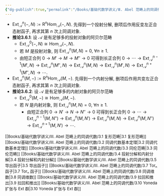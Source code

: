 ```yaml
---
{"dg-publish":true,"permalink":"/Books/基础代数学讲义/Ⅲ. Abel 范畴上的同调代数/3.6 Extⁿ 函子/","dgPassFrontmatter":true,"created":"2024-08-07T18:13:48.437+08:00","updated":"2024-08-07T19:42:11.962+08:00"}
---
```


+ $\mathrm{Ext}^{n}_{\mathcal{A}}(-,N):=\mathrm{R}^n\mathrm{Hom}_\mathcal{A}(-,N)$. 先得到一个投射分解, 删项后作用反变左正合态射函子, 再求其第 $n$ 次上同调对象.
+ **推论3.6.1**: 设 $\mathcal{A}$ 是有足够多的投射对象的阿贝尔范畴
	+ $\mathrm{Ext}^{0}_{\mathcal{A}}(-,N)\cong\mathrm{Hom}_\mathcal{A}(-,N)$.
	+ 若 $M$ 是投射对象, 则 $\mathrm{Ext}^{n}_{\mathcal{A}}(M,N)=0,\ \forall n\geqslant1$.
	+ 由短正合列 $0\rightarrow M'\rightarrow M\rightarrow M''\rightarrow 0$ 可得到长正合列 $0\rightarrow \cdots\rightarrow \mathrm{Ext}^{n-1}_{\mathcal{A}}(M',N)\rightarrow \mathrm{Ext}^{n}_{\mathcal{A}}(M'',N)\rightarrow \mathrm{Ext}^{n}_{\mathcal{A}}(M,N)\rightarrow \mathrm{Ext}^{n}_{\mathcal{A}}(M',N)\rightarrow \mathrm{Ext}^{n+1}_{\mathcal{A}}(M'',N)\rightarrow \cdots$.
+ $\mathrm{Ext}^{n}_{\mathcal{A}}(M,-):=\mathrm{R}^n\mathrm{Hom}_\mathcal{A}(M,- )$. 先得到一个内射分解, 删项后作用共变左正合态射函子, 再求其第 $n$ 次上同调对象.
+ **推论3.6.2**: 设 $\mathcal{A}$ 是有足够多的内射对象的阿贝尔范畴
	+ $\mathrm{Ext}^{0}_{\mathcal{A}}(M,-)\cong\mathrm{Hom}_\mathcal{A}(M,-)$.
	+ 若 $N$ 是内射对象, 则 $\mathrm{Ext}^{n}_{\mathcal{A}}(M,N)=0,\ \forall n\geqslant1$.
		+ 由短正合列 $0\rightarrow N'\rightarrow N\rightarrow N''\rightarrow 0$ 可得到长正合列 $0\rightarrow \cdots\rightarrow \mathrm{Ext}^{n-1}_{\mathcal{A}}(M,N'')\rightarrow \mathrm{Ext}^{n}_{\mathcal{A}}(M,N')\rightarrow \mathrm{Ext}^{n}_{\mathcal{A}}(M,N)\rightarrow \mathrm{Ext}^{n}_{\mathcal{A}}(M,N'')\rightarrow \mathrm{Ext}^{n+1}_{\mathcal{A}}(M,N')\rightarrow \cdots$.



<font size="2">[[Books/基础代数学讲义/Ⅲ. Abel 范畴上的同调代数/3.1 复形范畴\|3.1 复形范畴]]</font>
<font size="2">[[Books/基础代数学讲义/Ⅲ. Abel 范畴上的同调代数/3.2 同调代数基本定理\|3.2 同调代数基本定理]]</font>
<font size="2">[[Books/基础代数学讲义/Ⅲ. Abel 范畴上的同调代数/3.3 同伦范畴\|3.3 同伦范畴]]</font>
<font size="2">[[Books/基础代数学讲义/Ⅲ. Abel 范畴上的同调代数/3.4 投射分解和内射分解\|3.4 投射分解和内射分解]]</font>
<font size="2">[[Books/基础代数学讲义/Ⅲ. Abel 范畴上的同调代数/3.5 导出函子\|3.5 导出函子]]</font>
<font size="2">[[Books/基础代数学讲义/Ⅲ. Abel 范畴上的同调代数/3.7 Torₙ 函子\|3.7 Torₙ 函子]]</font>
<font size="2">[[Books/基础代数学讲义/Ⅲ. Abel 范畴上的同调代数/3.8 同调维数\|3.8 同调维数]]</font>
<font size="2">[[Books/基础代数学讲义/Ⅲ. Abel 范畴上的同调代数/3.9 拉回和推出\|3.9 拉回和推出]]</font>
<font size="2">[[Books/基础代数学讲义/Ⅲ. Abel 范畴上的同调代数/3.10 Yoneda 扩张与 Ext 群\|3.10 Yoneda 扩张与 Ext 群]]</font>